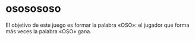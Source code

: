 # ososososo
El objetivo de este juego es formar la palabra «OSO»: el jugador que forma más veces la palabra «OSO» gana.
